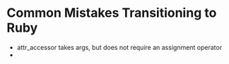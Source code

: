 # Common Mistakes Transitioning to Ruby

- attr_accessor takes args, but does not require an assignment operator
- 
